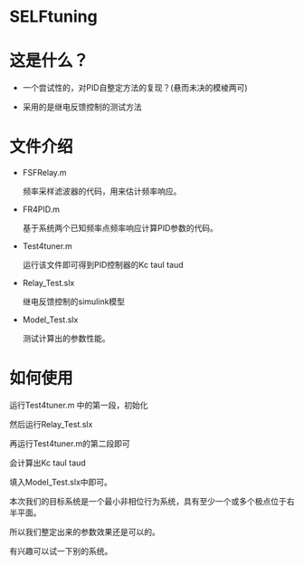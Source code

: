 # SELFtuning

# 这是什么？

+ 一个尝试性的，对PID自整定方法的复现？(悬而未决的模棱两可)

+ 采用的是继电反馈控制的测试方法

# 文件介绍

+ FSFRelay.m  
  
  频率采样滤波器的代码，用来估计频率响应。

+ FR4PID.m
  
  基于系统两个已知频率点频率响应计算PID参数的代码。

+ Test4tuner.m
  
  运行该文件即可得到PID控制器的Kc tauI taud

+ Relay_Test.slx
  
  继电反馈控制的simulink模型

+ Model_Test.slx
  
  测试计算出的参数性能。

# 如何使用

运行Test4tuner.m 中的第一段，初始化

然后运行Relay_Test.slx

再运行Test4tuner.m的第二段即可

会计算出Kc tauI taud

填入Model_Test.slx中即可。

本次我们的目标系统是一个最小非相位行为系统，具有至少一个或多个极点位于右半平面。

所以我们整定出来的参数效果还是可以的。

有兴趣可以试一下别的系统。